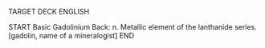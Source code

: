 TARGET DECK
ENGLISH

START
Basic
Gadolinium
Back: n. Metallic element of the lanthanide series. [gadolin, name of a mineralogist]
END
